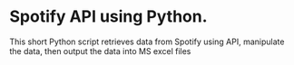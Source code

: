 # Spotify API using Python.
This short Python script retrieves data from Spotify using API, manipulate the data, then output the data into MS excel files  
